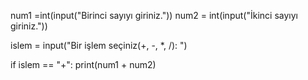 num1 =int(input("Birinci sayıyı giriniz."))
num2 = int(input("İkinci sayıyı giriniz."))

islem = input("Bir işlem seçiniz(+, -, *, /): ")

if islem == "+":
    print(num1 + num2)
